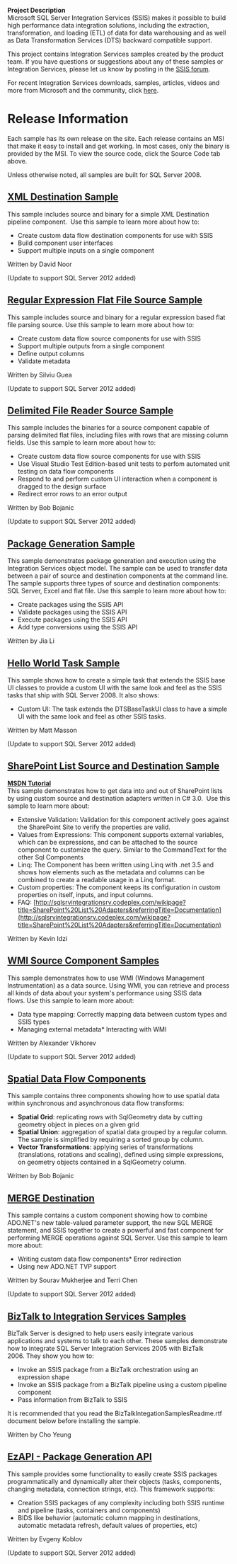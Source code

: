 **Project Description**  
Microsoft SQL Server Integration Services (SSIS) makes it possible to build high performance data integration solutions, including the extraction, transformation, and loading (ETL) of data for data warehousing and as well as Data Transformation Services (DTS) backward compatible support.  
  
This project contains Integration Services samples created by the product team. If you have questions or suggestions about any of these samples or Integration Services, please let us know by posting in the [SSIS forum](http://forums.microsoft.com/MSDN/ShowForum.aspx?ForumID=80&SiteID=1).
  
For recent Integration Services downloads, samples, articles, videos and more from Microsoft and the community, click [here](http://msdn.microsoft.com/en-us/sqlserver/cc511477.aspx).
# Release Information  
Each sample has its own release on the site. Each release contains an MSI that make it easy to install and get working. In most cases, only the binary is provided by the MSI. To view the source code, click the Source Code tab above. 
  
Unless otherwise noted, all samples are built for SQL Server 2008. 
## [XML Destination Sample](http://www.codeplex.com/SQLSrvIntegrationSrv/Release/ProjectReleases.aspx?ReleaseId=17643)  
This sample includes source and binary for a simple XML Destination pipeline component.  Use this sample to learn more about how to:
* Create custom data flow destination components for use with SSIS  
* Build component user interfaces
* Support multiple inputs on a single component
  
Written by David Noor
  
(Update to support SQL Server 2012 added)
## [Regular Expression Flat File Source Sample](http://www.codeplex.com/SQLSrvIntegrationSrv/Release/ProjectReleases.aspx?ReleaseId=17644)  
This sample includes source and binary for a regular expression based flat file parsing source. Use this sample to learn more about how to:  
* Create custom data flow source components for use with SSIS  
* Support multiple outputs from a single component  
* Define output columns  
* Validate metadata
  
Written by Silviu Guea  
  
(Update to support SQL Server 2012 added)
## [Delimited File Reader Source Sample](http://www.codeplex.com/SQLSrvIntegrationSrv/Release/ProjectReleases.aspx?ReleaseId=17646)  
This sample includes the binaries for a source component capable of parsing delimited flat files, including files with rows that are missing column fields. Use this sample to learn more about how to:  
* Create custom data flow source components for use with SSIS  
* Use Visual Studio Test Edition-based unit tests to perfom automated unit testing on data flow components  
* Respond to and perform custom UI interaction when a component is dragged to the design surface  
* Redirect error rows to an error output  
  
Written by Bob Bojanic  
  
(Update to support SQL Server 2012 added)
## [Package Generation Sample](http://www.codeplex.com/SQLSrvIntegrationSrv/Release/ProjectReleases.aspx?ReleaseId=17647)  
This sample demonstrates package generation and execution using the Integration Services object model. The sample can be used to transfer data between a pair of source and destination components at the command line. The sample supports three types of source and destination components: SQL Server, Excel and flat file. Use this sample to learn more about how to:  
* Create packages using the SSIS API  
* Validate packages using the SSIS API  
* Execute packages using the SSIS API  
* Add type conversions using the SSIS API  
  
Written by Jia Li  
## [Hello World Task Sample](http://www.codeplex.com/SQLSrvIntegrationSrv/Release/ProjectReleases.aspx?ReleaseId=17648)  
This sample shows how to create a simple task that extends the SSIS base UI classes to provide a custom UI with the same look and feel as the SSIS tasks that ship with SQL Server 2008. It also shows:  
* Custom UI: The task extends the DTSBaseTaskUI class to have a simple UI with the same look and feel as other SSIS tasks.  
  
Written by Matt Masson  
  
(Update to support SQL Server 2012 added)  
## [SharePoint List Source and Destination Sample](http://www.codeplex.com/SQLSrvIntegrationSrv/Release/ProjectReleases.aspx?ReleaseId=17652)  
**[MSDN Tutorial](http://msdn.microsoft.com/en-us/library/hh368261.aspx)**  
This sample demonstrates how to get data into and out of SharePoint lists by using custom source and destination adapters written in C# 3.0.  Use this sample to learn more about:   
* Extensive Validation: Validation for this component actively goes against the SharePoint Site to verify the properties are valid.  
* Values from Expressions: This component supports external variables, which can be expressions, and can be attached to the source component to customize the query. Similar to the CommandText for the other Sql Components  
* Linq: The Component has been written using Linq with .net 3.5 and shows how elements such as the metadata and columns can be combined to create a readable usage in a Linq format.  
* Custom properties: The component keeps its configuration in custom properties on itself, inputs, and input columns.  
* FAQ: [http://sqlsrvintegrationsrv.codeplex.com/wikipage?title=SharePoint%20List%20Adapters&referringTitle=Documentation](http://sqlsrvintegrationsrv.codeplex.com/wikipage?title=SharePoint%20List%20Adapters&referringTitle=Documentation)  
  
Written by Kevin Idzi  
## [WMI Source Component Samples](http://www.codeplex.com/SQLSrvIntegrationSrv/Release/ProjectReleases.aspx?ReleaseId=17655)  
This sample demonstrates how to use WMI (Windows Management Instrumentation) as a data source. Using WMI, you can retrieve and process all kinds of data about your system's performance using SSIS data flows. Use this sample to learn more about:
* Data type mapping: Correctly mapping data between custom types and SSIS types  
* Managing external metadata* Interacting with WMI  
  
Written by Alexander Vikhorev  
  
(Update to support SQL Server 2012 added)  
## [Spatial Data Flow Components](http://www.codeplex.com/SQLSrvIntegrationSrv/Release/ProjectReleases.aspx?ReleaseId=17835)  
This sample contains three components showing how to use spatial data within synchronous and asynchronous data flow transforms:
* **Spatial Grid**: replicating rows with SqlGeometry data by cutting geometry object in pieces on a given grid  
* **Spatial Union**: aggregation of spatial data grouped by a regular column. The sample is simplified by requiring a sorted group by column.  
* **Vector Transformations**: applying series of transformations (translations, rotations and scaling), defined using simple expressions, on geometry objects contained in a SqlGeometry column.  
  
Written by Bob Bojanic  
## [MERGE Destination](http://www.codeplex.com/SQLSrvIntegrationSrv/Release/ProjectReleases.aspx?ReleaseId=19048)  
This sample contains a custom component showing how to combine ADO.NET's new table-valued parameter support, the new SQL MERGE statement, and SSIS together to create a powerful and fast component for performing MERGE operations against SQL Server. Use this sample to learn more about:  
* Writing custom data flow components* Error redirection  
* Using new ADO.NET TVP support  
  
Written by Sourav Mukherjee and Terri Chen  
  
(Update to support SQL Server 2012 added)
## [BizTalk to Integration Services Samples](http://www.codeplex.com/SQLSrvIntegrationSrv/Release/ProjectReleases.aspx?ReleaseId=19347)  
BizTalk Server is designed to help users easily integrate various applications and systems to talk to each other. These samples demonstrate how to integrate SQL Server Integration Services 2005 with BizTalk 2006. They show you how to:  
* Invoke an SSIS package from a BizTalk orchestration using an expression shape  
* Invoke an SSIS package from a BizTalk pipeline using a custom pipeline component  
* Pass information from BizTalk to SSIS  
  
It is recommended that you read the BizTalkIntegationSamplesReadme.rtf document below before installing the sample.  
  
Written by Cho Yeung  
## [EzAPI - Package Generation API](http://www.codeplex.com/SQLSrvIntegrationSrv/Release/ProjectReleases.aspx?ReleaseId=21238)  
This sample provides some functionality to easily create SSIS packages programmatically and dynamically alter their objects (tasks, components, changing metadata, connection strings, etc). This framework supports:  
* Creation SSIS packages of any complexity including both SSIS runtime and pipeline (tasks, containers and components)  
* BIDS like behavior (automatic column mapping in destinations, automatic metadata refresh, default values of properties, etc)  
  
Written by Evgeny Koblov  
  
(Update to support SQL Server 2012 added)
